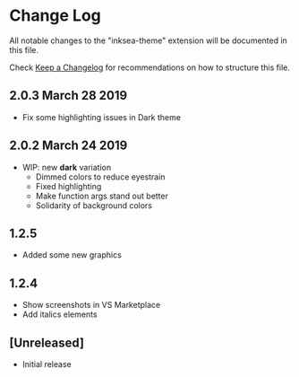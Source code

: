 # Change Log
All notable changes to the "inksea-theme" extension will be documented in this file.

Check [Keep a Changelog](http://keepachangelog.com/) for recommendations on how to structure this file.

## 2.0.3 March 28 2019
- Fix some highlighting issues in Dark theme

## 2.0.2 March 24 2019
- WIP: new **dark** variation
  - Dimmed colors to reduce eyestrain
  - Fixed highlighting
  - Make function args stand out better
  - Solidarity of background colors

## 1.2.5
- Added some new graphics

## 1.2.4
- Show screenshots in VS Marketplace
- Add italics elements

## [Unreleased]
- Initial release